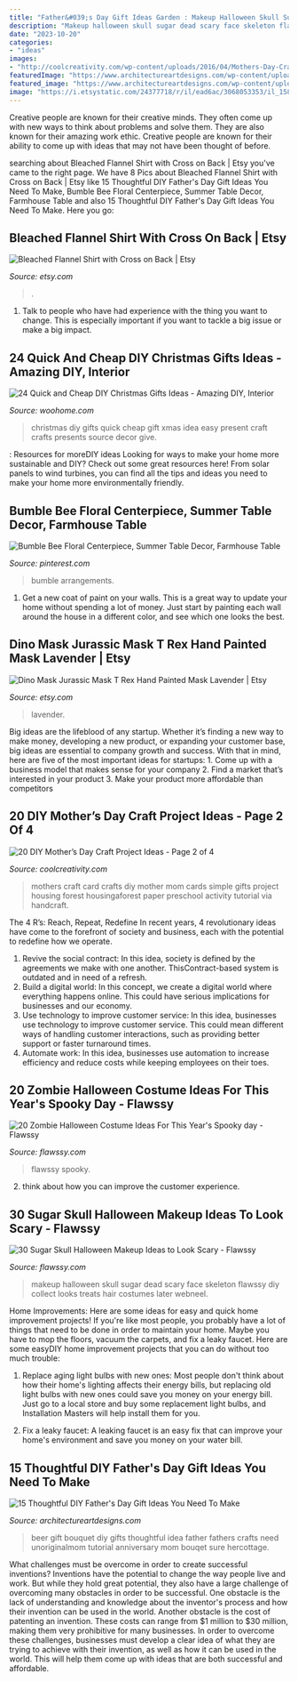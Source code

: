 ```yaml
---
title: "Father&#039;s Day Gift Ideas Garden : Makeup Halloween Skull Sugar Dead Scary Face Skeleton Flawssy Diy Collect Looks Treats Hair Costumes Later Webneel"
description: "Makeup halloween skull sugar dead scary face skeleton flawssy diy collect looks treats hair costumes later webneel"
date: "2023-10-20"
categories:
- "ideas"
images:
- "http://coolcreativity.com/wp-content/uploads/2016/04/Mothers-Day-Craft-for-Kids-Simple-Mothers-Day-Card-for-Kids.jpg"
featuredImage: "https://www.architectureartdesigns.com/wp-content/uploads/2019/05/15-Thoughtful-DIY-Fathers-Day-Gift-Ideas-You-Need-To-Make-7.jpg"
featured_image: "https://www.architectureartdesigns.com/wp-content/uploads/2019/05/15-Thoughtful-DIY-Fathers-Day-Gift-Ideas-You-Need-To-Make-7.jpg"
image: "https://i.etsystatic.com/24377718/r/il/ead6ac/3068053353/il_1588xN.3068053353_b5p8.jpg"
---
```



Creative people are known for their creative minds. They often come up with new ways to think about problems and solve them. They are also known for their amazing work ethic. Creative people are known for their ability to come up with ideas that may not have been thought of before.

	

		
searching about Bleached Flannel Shirt with Cross on Back | Etsy you've came to the right page. We have 8 Pics about Bleached Flannel Shirt with Cross on Back | Etsy like 15 Thoughtful DIY Father&#039;s Day Gift Ideas You Need To Make, Bumble Bee Floral Centerpiece, Summer Table Decor, Farmhouse Table and also 15 Thoughtful DIY Father&#039;s Day Gift Ideas You Need To Make. Here you go:
		
    
## Bleached Flannel Shirt With Cross On Back | Etsy

<img loading=lazy src="https://i.etsystatic.com/27013475/r/il/fbc367/2804457702/il_1588xN.2804457702_k43d.jpg" onerror="this.onerror=null;this.src='https://tse2.mm.bing.net/th?id=OIP.V_FUVUvwTK3N0iNjYLSOxwHaJ3&amp;pid=15.1';" alt="Bleached Flannel Shirt with Cross on Back | Etsy">

_Source: etsy.com_

>. 

	

1. Talk to people who have had experience with the thing you want to change. This is especially important if you want to tackle a big issue or make a big impact.

    
## 24 Quick And Cheap DIY Christmas Gifts Ideas - Amazing DIY, Interior

<img loading=lazy src="http://www.woohome.com/wp-content/uploads/2013/11/DIY-Christmas-Gift-Ideas-3.jpg" onerror="this.onerror=null;this.src='https://tse2.mm.bing.net/th?id=OIP.nk0rdHztIpGxf6Kc_FXtqAHaJ4&amp;pid=15.1';" alt="24 Quick and Cheap DIY Christmas Gifts Ideas - Amazing DIY, Interior">

_Source: woohome.com_

>christmas diy gifts quick cheap gift xmas idea easy present craft crafts presents source decor give. 

	

: Resources for moreDIY ideas
Looking for ways to make your home more sustainable and DIY? Check out some great resources here! From solar panels to wind turbines, you can find all the tips and ideas you need to make your home more environmentally friendly.

    
## Bumble Bee Floral Centerpiece, Summer Table Decor, Farmhouse Table

<img loading=lazy src="https://i.pinimg.com/736x/fe/2e/24/fe2e24bf916668e79ae8716689aa4b79.jpg" onerror="this.onerror=null;this.src='https://tse2.mm.bing.net/th?id=OIP.DPfERaH0AOcIw0_v1M6XswHaJ3&amp;pid=15.1';" alt="Bumble Bee Floral Centerpiece, Summer Table Decor, Farmhouse Table">

_Source: pinterest.com_

>bumble arrangements. 

	

1. Get a new coat of paint on your walls. This is a great way to update your home without spending a lot of money. Just start by painting each wall around the house in a different color, and see which one looks the best.

    
## Dino Mask Jurassic Mask T Rex Hand Painted Mask Lavender | Etsy

<img loading=lazy src="https://i.etsystatic.com/24377718/r/il/ead6ac/3068053353/il_1588xN.3068053353_b5p8.jpg" onerror="this.onerror=null;this.src='https://tse4.mm.bing.net/th?id=OIP.GSGPcPJl-AUhxayly2TCZgHaJ3&amp;pid=15.1';" alt="Dino Mask Jurassic Mask T Rex Hand Painted Mask Lavender | Etsy">

_Source: etsy.com_

>lavender. 

	

Big ideas are the lifeblood of any startup. Whether it’s finding a new way to make money, developing a new product, or expanding your customer base, big ideas are essential to company growth and success. With that in mind, here are five of the most important ideas for startups: 1. Come up with a business model that makes sense for your company 2. Find a market that’s interested in your product 3. Make your product more affordable than competitors 
    
## 20 DIY Mother’s Day Craft Project Ideas - Page 2 Of 4

<img loading=lazy src="http://coolcreativity.com/wp-content/uploads/2016/04/Mothers-Day-Craft-for-Kids-Simple-Mothers-Day-Card-for-Kids.jpg" onerror="this.onerror=null;this.src='https://tse3.mm.bing.net/th?id=OIP.WK3YPhkIVvMpxMwcPfvlKwAAAA&amp;pid=15.1';" alt="20 DIY Mother’s Day Craft Project Ideas - Page 2 of 4">

_Source: coolcreativity.com_

>mothers craft card crafts diy mother mom cards simple gifts project housing forest housingaforest paper preschool activity tutorial via handcraft. 

	

The 4 R’s: Reach, Repeat, Redefine
In recent years, 4 revolutionary ideas have come to the forefront of society and business, each with the potential to redefine how we operate.
1. Revive the social contract: In this idea, society is defined by the agreements we make with one another. ThisContract-based system is outdated and in need of a refresh.
2. Build a digital world: In this concept, we create a digital world where everything happens online. This could have serious implications for businesses and our economy.
3. Use technology to improve customer service: In this idea, businesses use technology to improve customer service. This could mean different ways of handling customer interactions, such as providing better support or faster turnaround times. 
4. Automate work: In this idea, businesses use automation to increase efficiency and reduce costs while keeping employees on their toes.

    
## 20 Zombie Halloween Costume Ideas For This Year&#039;s Spooky Day - Flawssy

<img loading=lazy src="http://flawssy.com/wp-content/uploads/2016/06/zombie-school-girl..jpg" onerror="this.onerror=null;this.src='https://tse1.mm.bing.net/th?id=OIP.CiH5Viraiq2uhY76OVx4MAHaLn&amp;pid=15.1';" alt="20 Zombie Halloween Costume Ideas For This Year&#039;s Spooky day - Flawssy">

_Source: flawssy.com_

>flawssy spooky. 

	

2. think about how you can improve the customer experience.

    
## 30 Sugar Skull Halloween Makeup Ideas To Look Scary - Flawssy

<img loading=lazy src="http://flawssy.com/wp-content/uploads/2016/05/Sugar-Skull-Makeup-For-Girls-On-Halloween-Dead-day.jpg" onerror="this.onerror=null;this.src='https://tse4.mm.bing.net/th?id=OIP.29BA0SZkaeVm0-HU_c77bwHaNK&amp;pid=15.1';" alt="30 Sugar Skull Halloween Makeup Ideas to Look Scary - Flawssy">

_Source: flawssy.com_

>makeup halloween skull sugar dead scary face skeleton flawssy diy collect looks treats hair costumes later webneel. 

	

Home Improvements: Here are some ideas for easy and quick home improvement projects!
If you're like most people, you probably have a lot of things that need to be done in order to maintain your home. Maybe you have to mop the floors, vacuum the carpets, and fix a leaky faucet. Here are some easyDIY home improvement projects that you can do without too much trouble:
1. Replace aging light bulbs with new ones: Most people don't think about how their home's lighting affects their energy bills, but replacing old light bulbs with new ones could save you money on your energy bill. Just go to a local store and buy some replacement light bulbs, and Installation Masters will help install them for you.

2. Fix a leaky faucet: A leaking faucet is an easy fix that can improve your home's environment and save you money on your water bill.

    
## 15 Thoughtful DIY Father&#039;s Day Gift Ideas You Need To Make

<img loading=lazy src="https://www.architectureartdesigns.com/wp-content/uploads/2019/05/15-Thoughtful-DIY-Fathers-Day-Gift-Ideas-You-Need-To-Make-7.jpg" onerror="this.onerror=null;this.src='https://tse1.mm.bing.net/th?id=OIP.OM05Wzlr_dDS8wBSeiJCowHaOM&amp;pid=15.1';" alt="15 Thoughtful DIY Father&#039;s Day Gift Ideas You Need To Make">

_Source: architectureartdesigns.com_

>beer gift bouquet diy gifts thoughtful idea father fathers crafts need unoriginalmom tutorial anniversary mom bouqet sure hercottage. 

	

What challenges must be overcome in order to create successful inventions?
Inventions have the potential to change the way people live and work. But while they hold great potential, they also have a large challenge of overcoming many obstacles in order to be successful. One obstacle is the lack of understanding and knowledge about the inventor's process and how their invention can be used in the world. Another obstacle is the cost of patenting an invention. These costs can range from $1 million to $30 million, making them very prohibitive for many businesses. In order to overcome these challenges, businesses must develop a clear idea of what they are trying to achieve with their invention, as well as how it can be used in the world. This will help them come up with ideas that are both successful and affordable.

